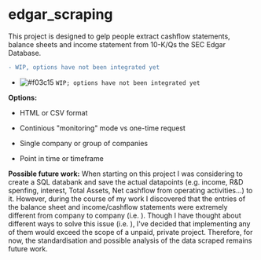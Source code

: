 # edgar_scraping

<p>This project is designed to gelp people extract cashflow statements, balance sheets and income statement from 10-K/Qs the SEC Edgar Database.</p>

```diff
- WIP, options have not been integrated yet
```
- ![#f03c15](https://placehold.it/15/f03c15/000000?text=WIP) `WIP; options have not been integrated yet`
 
<p><strong>Options:</strong>

- HTML or CSV format

- Continious "monitoring" mode vs one-time request

- Single company or group of companies

- Point in time or timeframe

</p>


<p><strong>Possible future work:</strong> When starting on this project I was considering to create a SQL databank and save the actual datapoints (e.g. income, R&D spenfing, interest, Total Assets, Net cashflow from operating activities...) to it. However, during the course of my work I discovered that the entries of the balance sheet and income/cashflow statements were extremely different from company to company (i.e. ). Though I have thought about different ways to solve this issue (i.e. ), I've decided that implementing any of them would exceed the scope of a unpaid, private project. Therefore, for now, the standardisation and possible analysis of the data scraped remains future work.</p>
